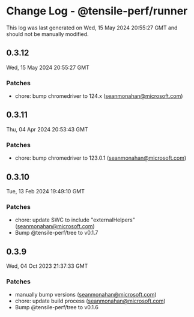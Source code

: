 # Change Log - @tensile-perf/runner

This log was last generated on Wed, 15 May 2024 20:55:27 GMT and should not be manually modified.

<!-- Start content -->

## 0.3.12

Wed, 15 May 2024 20:55:27 GMT

### Patches

- chore: bump chromedriver to 124.x (seanmonahan@microsoft.com)

## 0.3.11

Thu, 04 Apr 2024 20:53:43 GMT

### Patches

- chore: bump chromedriver to 123.0.1 (seanmonahan@microsoft.com)

## 0.3.10

Tue, 13 Feb 2024 19:49:10 GMT

### Patches

- chore: update SWC to include "externalHelpers" (seanmonahan@microsoft.com)
- Bump @tensile-perf/tree to v0.1.7

## 0.3.9

Wed, 04 Oct 2023 21:37:33 GMT

### Patches

- manually bump versions (seanmonahan@microsoft.com)
- chore: update build process (seanmonahan@microsoft.com)
- Bump @tensile-perf/tree to v0.1.6
